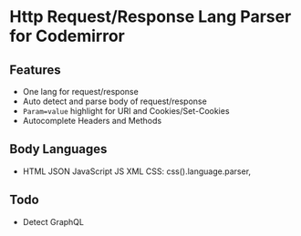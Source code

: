 # Http Request/Response Lang Parser for Codemirror

## Features

- One lang for request/response
- Auto detect and parse body of request/response
- `Param=value` highlight for URI and Cookies/Set-Cookies 
- Autocomplete Headers and Methods

## Body Languages

- HTML
  JSON
  JavaScript
  JS
  XML
  CSS: css().language.parser,

## Todo

- Detect GraphQL